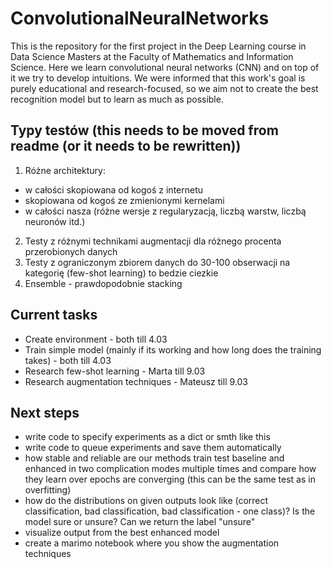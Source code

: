# ConvolutionalNeuralNetworks

This is the repository for the first project in the Deep Learning course in Data Science Masters at the Faculty of Mathematics and Information Science. Here we learn convolutional neural networks (CNN) and on top of it we try to develop intuitions. We were informed that this work's goal is purely educational and research-focused, so we aim not to create the best recognition model but to learn as much as possible.

## Typy testów (this needs to be moved from readme (or it needs to be rewritten))

1. Różne architektury:

* w całości skopiowana od kogoś z internetu
* skopiowana od kogoś ze zmienionymi kernelami
* w całości nasza (różne wersje z regularyzacją, liczbą warstw, liczbą neuronów itd.)

2. Testy z różnymi technikami augmentacji dla różnego procenta przerobionych danych
3. Testy z ograniczonym zbiorem danych do 30-100 obserwacji na kategorię (few-shot learning) to bedzie ciezkie
4. Ensemble - prawdopodobnie stacking

## Current tasks

* Create environment - both till 4.03
* Train simple model (mainly if its working and how long does the training takes) - both till 4.03
* Research few-shot learning - Marta till 9.03
* Research augmentation techniques - Mateusz till 9.03

## Next steps

* write code to specify experiments as a dict or smth like this
* write code to queue experiments and save them automatically
* how stable and reliable are our methods train test baseline and enhanced in two complication modes multiple times and compare how they learn over epochs are converging (this can be the same test as in overfitting)
* how do the distributions on given outputs look like (correct classification, bad classification, bad classification - one class)? Is the model sure or unsure? Can we return the label "unsure"
* visualize output from the best enhanced model
* create a marimo notebook where you show the augmentation techniques
